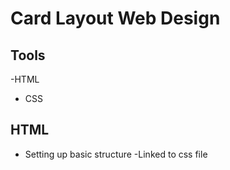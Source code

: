 # Card Layout Web Design

## Tools 
-HTML
- CSS

## HTML
- Setting up basic structure
-Linked to css file